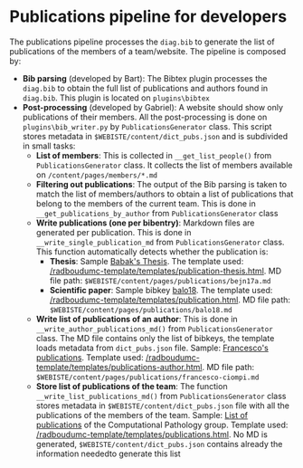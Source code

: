 # Publications pipeline for developers

The publications pipeline processes the `diag.bib` to generate the list of publications of the members of a team/website. The pipeline is composed by:
- **Bib parsing** (developed by Bart): The Bibtex plugin processes the `diag.bib` to obtain the full list of publications and authors found in `diag.bib`. This plugin is located on `plugins\bibtex`
- **Post-processing** (developed by Gabriel): A website should show only publications of their members. All the post-processing is done on `plugins\bib_writer.py` by `PublicationsGenerator` class. This script stores metadata in `$WEBISTE/content/dict_pubs.json` and is subdivided in small tasks:
  - **List of members**: This is collected in `__get_list_people()` from `PublicationsGenerator` class. It collects the list of members available on `/content/pages/members/*.md`
  - **Filtering out publications**: The output of the Bib parsing is taken to match the list of members/authors to obtain a list of publications that belong to the members of the current team. This is done in `__get_publications_by_author` from `PublicationsGenerator` class
  - **Write publications (one per bibentry)**: Markdown files are generated per publication. This is done in `__write_single_publication_md` from `PublicationsGenerator` class. This function automatically detects whether the publication is:
    - **Thesis**: Sample [Babak's Thesis](https://www.computationalpathologygroup.eu/publications/bejn17a/). The template used: [/radboudumc-template/templates/publication-thesis.html](https://github.com/DIAGNijmegen/website-content/blob/master/radboudumc-template/templates/publication-thesis.html). MD file path: `$WEBISTE/content/pages/publications/bejn17a.md`
    - **Scientific paper**: Sample bibkey [balo18](https://www.computationalpathologygroup.eu/publications/balo18/). The template used: [/radboudumc-template/templates/publication.html](https://github.com/DIAGNijmegen/website-content/blob/master/radboudumc-template/templates/publication.html). MD file path: `$WEBISTE/content/pages/publications/balo18.md`
  - **Write list of publications of an author**: This is done in `__write_author_publications_md()` from `PublicationsGenerator` class. The MD file contains only the list of bibkeys, the template loads metadata from `dict_pubs.json` file. Sample: [Francesco's publications](https://www.computationalpathologygroup.eu/publications/francesco-ciompi/). Template used: [/radboudumc-template/templates/publications-author.html](https://github.com/DIAGNijmegen/website-content/blob/master/radboudumc-template/templates/publications-author.html). MD file path: `$WEBISTE/content/pages/publications/francesco-ciompi.md`
  - **Store list of publications of the team**: The function `__write_list_publications_md()` from `PublicationsGenerator` class  stores metadata in `$WEBISTE/content/dict_pubs.json` file with all the publications of the members of the team. Sample: [List of publications](https://www.computationalpathologygroup.eu/publications/)  of the Computational Pathology group. Template used: [/radboudumc-template/templates/publications.html](https://github.com/DIAGNijmegen/website-content/blob/master/radboudumc-template/templates/publications.html). No MD is generated, `$WEBISTE/content/dict_pubs.json` contains already the information neededto generate this list